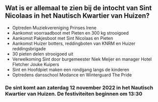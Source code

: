 ## Wat is er allemaal te zien bij de intocht van Sint Nicolaas in het Nautisch Kwartier van Huizen?

- Optreden Muziekvereniging Prinses Irene
- Aankomst voorraadboot met Pieten en 300 kg strooigoed
- Aankomst Pakjesboot met Sint Nicolaas en Pieten
- Aankomst Huizer botters, reddingboten van KNRM en Huizer reddingsbrigade
- 30 pieten delen strooigoed uit
- Verwelkoming Sint door burgemeester Niek Meijer en manager Hotel Fletcher Jouke Kuipers
- Sint en Hoofdpiet maken een rondgang langs de kinderen
- Optredens dansschool Modance en Winterguard The Pride

### De sint komt aan zaterdag 12 november 2022 in het Nautisch Kwartier van Huizen. De festiviteiten beginnen om 13:30